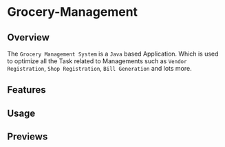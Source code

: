 # Grocery-Management

## Overview
The `Grocery Management System` is a `Java` based Application. Which is used to optimize all the Task related to Managements such as `Vendor Registration`, `Shop Registration`, `Bill Generation` and lots more.

## Features

## Usage

## Previews

